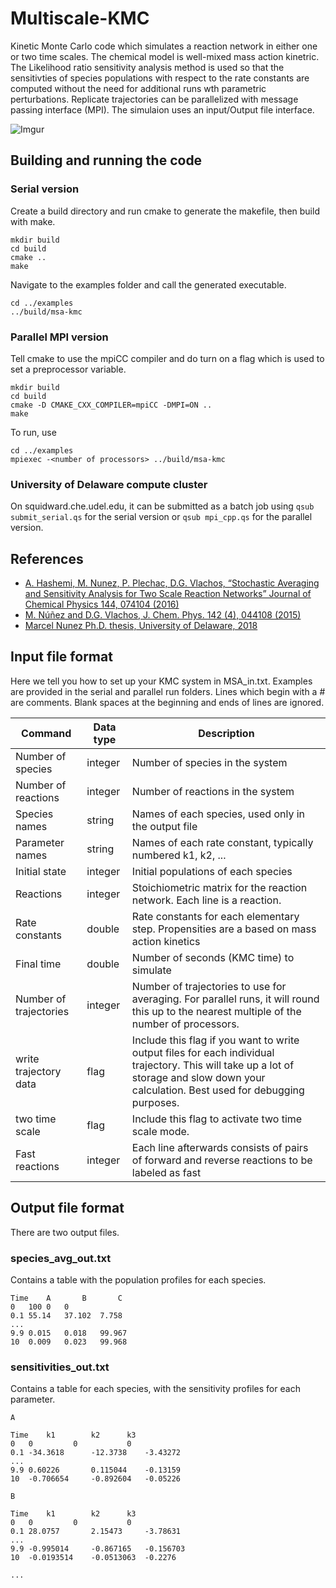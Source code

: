 # Multiscale-KMC

Kinetic Monte Carlo code which simulates a reaction network in either one or two time scales. The chemical model is well-mixed mass action kinetric. The Likelihood ratio sensitivity analysis method is used so that the sensitivties of species populations with respect to the rate constants are computed without the need for additional runs wth parametric perturbations. Replicate trajectories can be parallelized with message passing interface (MPI). The simulaion uses an input/Output file interface.

![Imgur](http://i.imgur.com/5ROh9m1.png)


## Building and running the code

### Serial version

Create a build directory and run cmake to generate the makefile, then build with make.

```
mkdir build
cd build
cmake ..
make
```

Navigate to the examples folder and call the generated executable.

```
cd ../examples
../build/msa-kmc
```

### Parallel MPI version

Tell cmake to use the mpiCC compiler and do turn on a flag which is used to set a preprocessor variable.

```
mkdir build
cd build
cmake -D CMAKE_CXX_COMPILER=mpiCC -DMPI=ON ..
make
```

To run, use

```
cd ../examples
mpiexec -<number of processors> ../build/msa-kmc
```

### University of Delaware compute cluster

On squidward.che.udel.edu, it can be submitted as a batch job using ```qsub submit_serial.qs``` for the serial version or ```qsub mpi_cpp.qs``` for the parallel version.


## References
* [A. Hashemi, M. Nunez, P. Plechac, D.G. Vlachos, “Stochastic Averaging and Sensitivity Analysis for Two Scale Reaction Networks” Journal of Chemical Physics 144, 074104 (2016)](http://arxiv.org/abs/1509.03802)  
* [M. Núñez and D.G. Vlachos, J. Chem. Phys. 142 (4), 044108 (2015)](http://scitation.aip.org/content/aip/journal/jcp/142/4/10.1063/1.4905957)
* [Marcel Nunez Ph.D. thesis, University of Delaware, 2018](http://udspace.udel.edu/handle/19716/23604)


## Input file format

Here we tell you how to set up your KMC system in MSA_in.txt. Examples are provided in the serial and parallel run folders. Lines which begin with a # are comments. Blank spaces at the beginning and ends of lines are ignored.

| Command | Data type | Description |
| --- | --- | --- |
| Number of species | integer | Number of species in the system |
| Number of reactions | integer | Number of reactions in the system |
| Species names | string | Names of each species, used only in the output file |
| Parameter names | string | Names of each rate constant, typically numbered k1, k2, ... |
| Initial state | integer | Initial populations of each species |
| Reactions | integer | Stoichiometric matrix for the reaction network. Each line is a reaction. |
| Rate constants | double | Rate constants for each elementary step. Propensities are a based on mass action kinetics |
| Final time | double | Number of seconds (KMC time) to simulate |
| Number of trajectories | integer | Number of trajectories to use for averaging. For parallel runs, it will round this up to the nearest multiple of the number of processors. |
| write trajectory data | flag | Include this flag if you want to write output files for each individual trajectory. This will take up a lot of storage and slow down your calculation. Best used for debugging purposes. |
| two time scale | flag | Include this flag to activate two time scale mode. |
| Fast reactions | integer | Each line afterwards consists of pairs of forward and reverse reactions to be labeled as fast |


## Output file format

There are two output files.

### species_avg_out.txt

Contains a table with the population profiles for each species.

```
Time    A       B       C
0	100	0	0
0.1	55.14	37.102	7.758
...
9.9	0.015	0.018	99.967
10	0.009	0.023	99.968
```

### sensitivities_out.txt

Contains a table for each species, with the sensitivity profiles for each parameter.

```
A

Time 	k1	      k2	  k3
0	0	      0	          0
0.1	-34.3618      -12.3738	  -3.43272
...
9.9	0.60226	      0.115044	  -0.13159
10	-0.706654     -0.892604	  -0.05226

B

Time 	k1	      k2	  k3
0	0	      0	          0
0.1	28.0757	      2.15473	  -3.78631
...
9.9	-0.995014     -0.867165	  -0.156703
10	-0.0193514    -0.0513063  -0.2276

...
```
